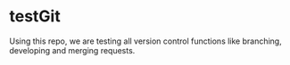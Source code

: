 # testGit
Using this repo, we are testing all version control functions like branching, developing and merging requests.
